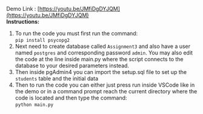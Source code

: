 Demo Link : [https://youtu.be/JMfiDgDYJQM](https://youtu.be/JMfiDgDYJQM) <br>
**Instructions:**
1. To run the code you must first run the command: <br> ````pip install psycopg2```` <br>
2. Next need to create database called ````Assignment3```` and also have a user named ````postgres```` and corresponding password ````admin````. You may also edit the code at the line inside main.py where the script connects to the database to your desired parameters instead.
3. Then inside pgAdmin4 you can import the setup.sql file to set up the ````students```` table and the initial data
4. Then to run the code you can either just press run inside VSCode like in the demo or in a command prompt reach the current directory where the code is located and then type the command: <br> ````python main.py````
